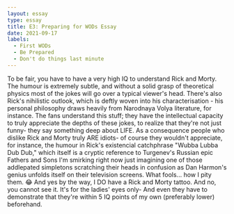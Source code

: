 ```yaml
---
layout: essay
type: essay
title: E3: Preparing for WODs Essay
date: 2021-09-17
labels:
  - First WODs
  - Be Prepared 
  - Don't do things last minute
---
```

To be fair, you have to have a very high IQ to understand Rick and Morty. The humour is extremely subtle, and without a solid grasp of theoretical physics most of the jokes will go over a typical viewer's head. There's also Rick's nihilistic outlook, which is deftly woven into his characterisation - his personal philosophy draws heavily from Narodnaya Volya literature, for instance. The fans understand this stuff; they have the intellectual capacity to truly appreciate the depths of these jokes, to realize that they're not just funny- they say something deep about LIFE. As a consequence people who dislike Rick and Morty truly ARE idiots- of course they wouldn't appreciate, for instance, the humour in Rick's existencial catchphrase "Wubba Lubba Dub Dub," which itself is a cryptic reference to Turgenev's Russian epic Fathers and Sons I'm smirking right now just imagining one of those addlepated simpletons scratching their heads in confusion as Dan Harmon's genius unfolds itself on their television screens. What fools... how I pity them. 😂 And yes by the way, I DO have a Rick and Morty tattoo. And no, you cannot see it. It's for the ladies' eyes only- And even they have to demonstrate that they're within 5 IQ points of my own (preferably lower) beforehand.
